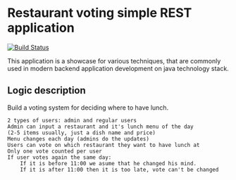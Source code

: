 # Restaurant voting simple REST application

[![Build Status](https://travis-ci.org/t-izbassar/motivation-dashboard.svg?branch=master)](https://travis-ci.org/t-izbassar/motivation-dashboard)

This application is a showcase for various
techniques, that are commonly used in modern
backend application development on java
technology stack.

## Logic description

Build a voting system for deciding where to have lunch.

    2 types of users: admin and regular users
    Admin can input a restaurant and it's lunch menu of the day 
    (2-5 items usually, just a dish name and price)
    Menu changes each day (admins do the updates)
    Users can vote on which restaurant they want to have lunch at
    Only one vote counted per user
    If user votes again the same day:
        If it is before 11:00 we asume that he changed his mind.
        If it is after 11:00 then it is too late, vote can't be changed
